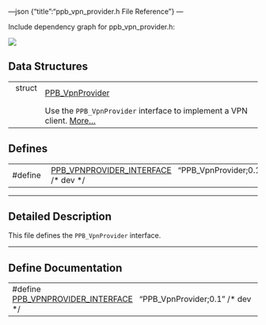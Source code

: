 —json {“title”:“ppb\_vpn\_provider.h File Reference”} —

Include dependency graph for ppb\_vpn\_provider.h:

![](/docs/native-client/pepper_dev/c/ppb__vpn__provider_8h__incl.png)

Data Structures
---------------

<table><tbody><tr class="odd"><td style="text-align: right;">struct  </td><td><a href="/docs/native-client/pepper_dev/c/struct_p_p_b___vpn_provider__0__1/" class="el">PPB_VpnProvider</a></td></tr><tr class="even"><td style="text-align: right;"> </td><td>Use the <code>PPB_VpnProvider</code> interface to implement a VPN client. <a href="/docs/native-client/pepper_dev/c/struct_p_p_b___vpn_provider__0__1#details">More…</a><br />
</td></tr></tbody></table>

Defines
-------

<table><tbody><tr class="odd"><td style="text-align: right;">#define </td><td><a href="/docs/native-client/pepper_dev/c/ppb__vpn__provider_8h#adc236058517f438cdd43d61c8948de69" class="el">PPB_VPNPROVIDER_INTERFACE</a>   “PPB_VpnProvider;0.1” /* dev */</td></tr></tbody></table>

------------------------------------------------------------------------

<span id="details" class="anchor" style="margin: 0;"></span>

Detailed Description
--------------------

This file defines the `PPB_VpnProvider` interface.

------------------------------------------------------------------------

Define Documentation
--------------------

<span id="adc236058517f438cdd43d61c8948de69" class="anchor" style="margin: 0;"></span>

<table><tbody><tr class="odd"><td>#define <a href="/docs/native-client/pepper_dev/c/ppb__vpn__provider_8h#adc236058517f438cdd43d61c8948de69" class="el">PPB_VPNPROVIDER_INTERFACE</a>   “PPB_VpnProvider;0.1” /* dev */</td></tr></tbody></table>
